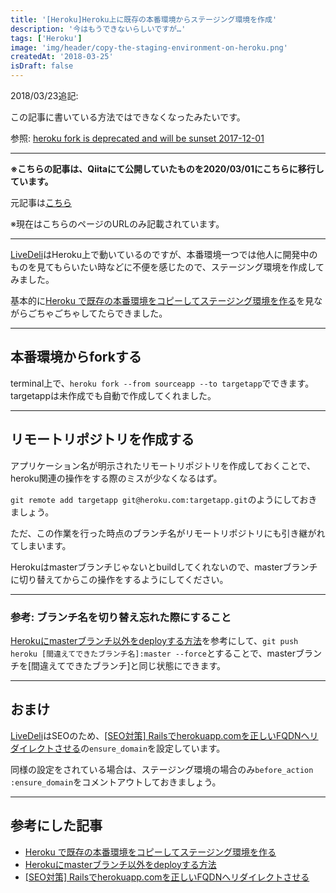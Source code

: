 ```yaml
---
title: '[Heroku]Heroku上に既存の本番環境からステージング環境を作成'
description: '今はもうできないらしいですが…'
tags: ['Heroku']
image: 'img/header/copy-the-staging-environment-on-heroku.png'
createdAt: '2018-03-25'
isDraft: false
---
```


2018/03/23追記:

この記事に書いている方法ではできなくなったみたいです。

参照: [heroku fork is deprecated and will be sunset 2017-12-01](https://qiita.com/mikakane/items/d49942a4ec610834a472)

--------

**※こちらの記事は、Qiitaにて公開していたものを2020/03/01にこちらに移行しています。**

元記事は[こちら](https://qiita.com/dach1_ken/items/d69dbd02caccaa03d8f1)

※現在はこちらのページのURLのみ記載されています。

-------

[LiveDeli](https://www.livedeli.com/)はHeroku上で動いているのですが、本番環境一つでは他人に開発中のものを見てもらいたい時などに不便を感じたので、ステージング環境を作成してみました。

基本的に[Heroku で既存の本番環境をコピーしてステージング環境を作る](http://qiita.com/ken_c_lo/items/32998d9dd79a15b75c14)を見ながらごちゃごちゃしてたらできました。

------

## 本番環境からforkする

terminal上で、`heroku fork --from sourceapp --to targetapp`でできます。
targetappは未作成でも自動で作成してくれました。

------

## リモートリポジトリを作成する
アプリケーション名が明示されたリモートリポジトリを作成しておくことで、heroku関連の操作をする際のミスが少なくなるはず。

`git remote add targetapp git@heroku.com:targetapp.git`のようにしておきましょう。

ただ、この作業を行った時点のブランチ名がリモートリポジトリにも引き継がれてしまいます。

Herokuはmasterブランチじゃないとbuildしてくれないので、masterブランチに切り替えてからこの操作をするようにしてください。

------

### 参考: ブランチ名を切り替え忘れた際にすること
[Herokuにmasterブランチ以外をdeployする方法](http://qiita.com/wroc/items/d15b1015c899b0cf77da)を参考にして、`git push heroku [間違えてできたブランチ名]:master --force`とすることで、masterブランチを[間違えてできたブランチ]と同じ状態にできます。

------

## おまけ
[LiveDeli](https://www.livedeli.com/)はSEOのため、[[SEO対策] Railsでherokuapp.comを正しいFQDNへリダイレクトさせる](http://qiita.com/kon_yu/items/223aa03554ff6141001f)の`ensure_domain`を設定しています。

同様の設定をされている場合は、ステージング環境の場合のみ`before_action :ensure_domain`をコメントアウトしておきましょう。

-------

## 参考にした記事

- [Heroku で既存の本番環境をコピーしてステージング環境を作る](http://qiita.com/ken_c_lo/items/32998d9dd79a15b75c14)
- [Herokuにmasterブランチ以外をdeployする方法](http://qiita.com/wroc/items/d15b1015c899b0cf77da)
- [[SEO対策] Railsでherokuapp.comを正しいFQDNへリダイレクトさせる](http://qiita.com/kon_yu/items/223aa03554ff6141001f)
